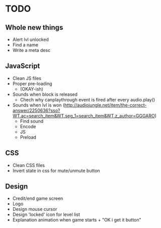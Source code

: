 ﻿# TODO

## Whole new things
- Alert lvl unlocked
- Find a name
- Write a meta desc

## JavaScript
- Clean JS files
- Proper pre-loading
    - (OKAY-ish)
- Sounds when block is released
    - Chech why canplaythrough event is fired after every audio.play()
- Sounds when lvl is won (http://audiojungle.net/item/the-correct-answer/2250636?sso?WT.ac=search_item&WT.seg_1=search_item&WT.z_author=GGGARO)
    - Find sound
    - Encode
    - JS
    - Preload

## CSS
- Clean CSS files
- Invert state in css for mute/unmute button

## Design
- Credit/end game screen
- Logo
- Design mouse cursor
- Design 'locked' icon for level list
- Explanation animation when game starts + "OK i get it button"